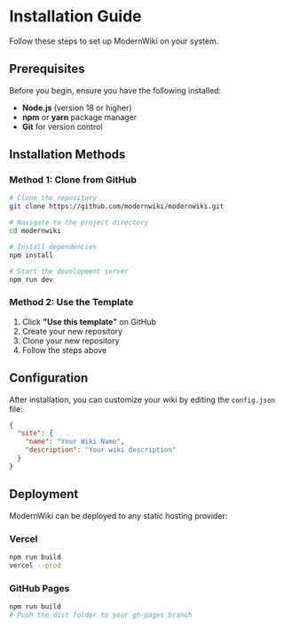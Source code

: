 # Installation Guide

Follow these steps to set up ModernWiki on your system.

## Prerequisites

Before you begin, ensure you have the following installed:

- **Node.js** (version 18 or higher)
- **npm** or **yarn** package manager
- **Git** for version control

## Installation Methods

### Method 1: Clone from GitHub

```bash
# Clone the repository
git clone https://github.com/modernwiki/modernwiki.git

# Navigate to the project directory
cd modernwiki

# Install dependencies
npm install

# Start the development server
npm run dev
```

### Method 2: Use the Template

1. Click **"Use this template"** on GitHub
2. Create your new repository
3. Clone your new repository
4. Follow the steps above

## Configuration

After installation, you can customize your wiki by editing the `config.json` file:

```json
{
  "site": {
    "name": "Your Wiki Name",
    "description": "Your wiki description"
  }
}
```

## Deployment

ModernWiki can be deployed to any static hosting provider:

### Vercel
```bash
npm run build
vercel --prod
```

### GitHub Pages
```bash
npm run build
# Push the dist folder to your gh-pages branch
```